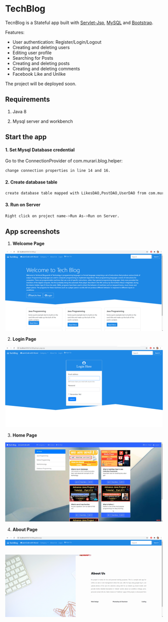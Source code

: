 # TechBlog

TecnBlog is a Stateful app built with [Servlet-Jsp](https://docs.oracle.com/javaee/7/tutorial/servlets.htm), [MySQL](https://www.mysql.com/) and [Bootstrap](https://getbootstrap.com/docs/4.1/getting-started/introduction/).

Features:
- User authentication: Register/Login/Logout
- Creating and deleting users
- Editing user profile
- Searching for Posts
- Creating and deleting posts
- Creating and deleting comments
- Facebook Like and Unlike


The project will be deployed soon.



## Requirements

1. Java 8

2. Mysql server and workbench

## Start the app



#### 1. Set Mysql Database credential

Go to the ConnectionProvider of com.murari.blog.helper:

```bash
change connection properties in line 14 and 16.
```
#### 2. Create database table 

```bash
create database table mapped with LikesDAO,PostDAO,UserDAO from com.murari.blog.dao
```
#### 3. Run on Server 
```bash
Right click on project name->Run As->Run on Server.
```




## App screenshots

1. **Welcome Page**

 ![App Screenshot](readme-images/welcome.png)

2. **Login Page**

 ![App Screenshot](readme-images/login.png)

3. **Home Page**

 ![App Screenshot](readme-images/home.png)

4. **About Page**

 ![App Screenshot](readme-images/about.png)

